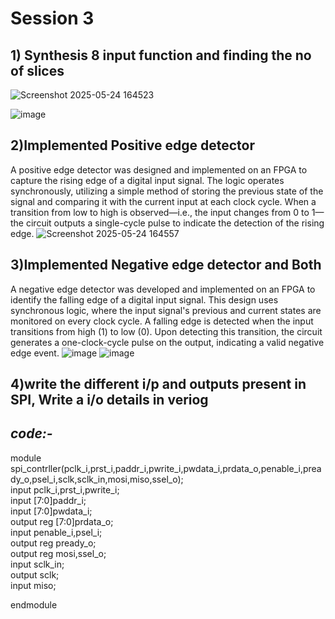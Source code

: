 # Session 3
## 1) Synthesis 8 input function and finding the no of slices
![Screenshot 2025-05-24 164523](https://github.com/user-attachments/assets/5e4c9b38-56f8-4c45-98db-b472494e0862)

![image](https://github.com/user-attachments/assets/e261c3a8-5c96-4320-ad4d-70adeaa34f8f)

## 2)Implemented Positive edge detector
A positive edge detector was designed and implemented on an FPGA to capture the rising edge of a digital input signal. The logic operates synchronously, utilizing a simple method of storing the previous state of the signal and comparing it with the current input at each clock cycle. When a transition from low to high is observed—i.e., the input changes from 0 to 1—the circuit outputs a single-cycle pulse to indicate the detection of the rising edge.
![Screenshot 2025-05-24 164557](https://github.com/user-attachments/assets/e67fa065-a06b-4e5d-a347-517702889be4)

## 3)Implemented Negative edge detector and Both
A negative edge detector was developed and implemented on an FPGA to identify the falling edge of a digital input signal. This design uses synchronous logic, where the input signal's previous and current states are monitored on every clock cycle. A falling edge is detected when the input transitions from high (1) to low (0). Upon detecting this transition, the circuit generates a one-clock-cycle pulse on the output, indicating a valid negative edge event.
![image](https://github.com/user-attachments/assets/75bc3e06-3f95-4218-a373-2bcc3167e990)
![image](https://github.com/user-attachments/assets/86b8e52f-367e-4f07-aa3a-21593eaf354e)

## 4)write the different i/p and outputs present in SPI, Write a i/o details in veriog
## *code:-*
module spi_contrller(pclk_i,prst_i,paddr_i,pwrite_i,pwdata_i,prdata_o,penable_i,pready_o,psel_i,sclk,sclk_in,mosi,miso,ssel_o);
<br>
input pclk_i,prst_i,pwrite_i;
<br>
input [7:0]paddr_i;
<br>
input [7:0]pwdata_i;
<br>
output reg [7:0]prdata_o;
<br>
input penable_i,psel_i;
<br>
output reg pready_o;
<br>
output reg mosi,ssel_o;
<br>
input sclk_in;
<br>
output sclk;
<br>
input miso;

endmodule
